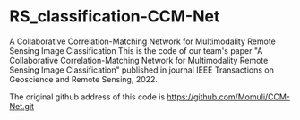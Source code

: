 # RS_classification-CCM-Net
A Collaborative Correlation-Matching Network for Multimodality Remote Sensing Image Classification
This is the code of our team's paper "A Collaborative Correlation-Matching Network for
Multimodality Remote Sensing Image Classification" published in journal IEEE Transactions on Geoscience and Remote Sensing, 2022.


The original github address of this code is https://github.com/Momuli/CCM-Net.git
